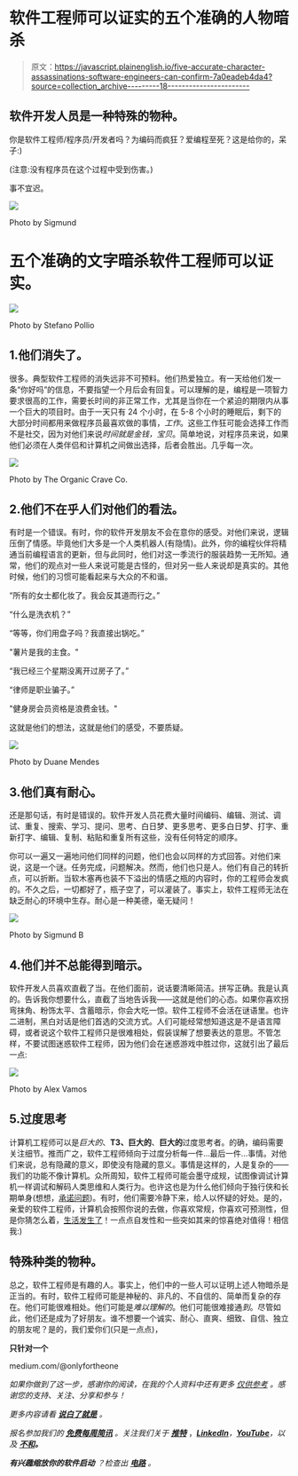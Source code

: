 # 软件工程师可以证实的五个准确的人物暗杀

> 原文：<https://javascript.plainenglish.io/five-accurate-character-assassinations-software-engineers-can-confirm-7a0eadeb4da4?source=collection_archive---------18----------------------->

## 软件开发人员是一种特殊的物种。

你是软件工程师/程序员/开发者吗？为编码而疯狂？爱编程至死？这是给你的，呆子:)

(注意:没有程序员在这个过程中受到伤害。)

事不宜迟。

![](img/3f2068f245b8cfbae37bd71d2410c386.png)

Photo by Sigmund

# 五个准确的文字暗杀软件工程师可以证实。

![](img/61087e69e7a9ad45344cf896ff8307f1.png)

Photo by Stefano Pollio

## 1.他们消失了。

很多。典型软件工程师的消失远非不可预料。他们热爱独立。有一天给他们发一条“你好吗”的信息，不要指望一个月后会有回复。可以理解的是，编程是一项智力要求很高的工作，需要长时间的非正常工作，尤其是当你在一个紧迫的期限内从事一个巨大的项目时。由于一天只有 24 个小时，在 5-8 个小时的睡眠后，剩下的大部分时间都用来做程序员最喜欢做的事情，*工作*。这些工作狂可能会选择工作而不是社交，因为对他们来说*时间就是金钱，宝贝*。简单地说，对程序员来说，如果他们必须在人类伴侣和计算机之间做出选择，后者会胜出。几乎每一次。

![](img/08e1b3b2c0b7c5c99c24b1c73be7ebb3.png)

Photo by The Organic Crave Co.

## 2.他们不在乎人们对他们的看法。

有时是一个错误。有时，你的软件开发朋友不会在意你的感受。对他们来说，逻辑压倒了情感。毕竟他们大多是一个人类机器人(有隐情)。此外，你的编程伙伴将精通当前编程语言的更新，但与此同时，他们对这一季流行的服装趋势一无所知。通常，他们的观点对一些人来说可能是古怪的，但对另一些人来说却是真实的。其他时候，他们的习惯可能看起来与大众的不和谐。

“所有的女士都化妆了。我会反其道而行之。”

“什么是洗衣机？”

“等等，你们用盘子吗？我直接出锅吃。”

"薯片是我的主食。"

“我已经三个星期没离开过房子了。”

“律师是职业骗子。”

"健身房会员资格是浪费金钱。"

这就是他们的想法，这就是他们的感受，不要质疑。

![](img/f860d6c6796aa36ae4c638196ed9fef1.png)

Photo by Duane Mendes

## 3.他们真有耐心。

还是那句话，有时是错误的。软件开发人员花费大量时间编码、编辑、测试、调试、重复、搜索、学习、提问、思考、白日梦、更多思考、更多白日梦、打字、重新打字、编辑、复制、粘贴和重复所有这些，没有任何特定的顺序。

你可以一遍又一遍地问他们同样的问题，他们也会以同样的方式回答。对他们来说，这是一个谜。任务完成，问题解决。然而，他们也只是人。他们有自己的转折点，可以折断。当软木塞再也装不下溢出的情感之瓶的内容时，你的工程师会发疯的。不久之后，一切都好了，瓶子空了，可以灌装了。事实上，软件工程师无法在缺乏耐心的环境中生存。耐心是一种美德，毫无疑问！

![](img/c3dab7837aa3165454698c989c0c5efb.png)

Photo by Sigmund B

## 4.他们并不总能得到暗示。

软件开发人员喜欢直截了当。在他们面前，说话要清晰简洁。拼写正确。我是认真的。告诉我你想要什么，直截了当地告诉我——这就是他们的心态。如果你喜欢拐弯抹角、粉饰太平、含蓄暗示，你会大吃一惊。软件工程师不会活在谜语里。也许二进制，黑白对话是他们首选的交流方式。人们可能经常想知道这是不是语言障碍，或者说这个软件工程师只是很难相处，假装误解了想要表达的意思。不管怎样，不要试图迷惑软件工程师，因为他们会在迷惑游戏中胜过你，这就引出了最后一点:

![](img/de747292b7694f83d5c6f81cd93d1c7d.png)

Photo by Alex Vamos

## 5.过度思考

计算机工程师可以是*巨大的*、**T3、巨大的**、**巨大的**过度思考者。的确，编码需要关注细节。推而广之，软件工程师倾向于过度分析每一件…最后一件…事情。对他们来说，总有隐藏的意义，即使没有隐藏的意义。事情是这样的，人是复杂的——我们的功能不像计算机。众所周知，软件工程师可能会墨守成规，试图像调试计算机一样调试和解码人类思维和人类行为。也许这也是为什么他们倾向于独行侠和长期单身(想想，[承诺问题](https://medium.com/illumination/three-reasons-why-you-cant-commit-and-how-to-fix-it-6be0fbd60be1))。有时，他们需要冷静下来，给人以怀疑的好处。是的，亲爱的软件工程师，计算机会按照你说的去做，你喜欢常规，你喜欢可预测性，但是你猜怎么着，[生活发生了](https://medium.com/illumination/be-thankful-just-enjoy-the-moment-e7f0d44fb0d2)！一点点自发性和一些突如其来的惊喜绝对值得！相信我:)

## 特殊种类的物种。

总之，软件工程师是有趣的人。事实上，他们中的一些人可以证明上述人物暗杀是正当的。有时，软件工程师可能是神秘的、非凡的、不自信的、简单而复杂的存在。他们可能很难相处。他们可能是*难以理解的*。他们可能很难接通*到*。尽管如此，他们还是成为了好朋友。谁不想要一个诚实、耐心、直爽、细致、自信、独立的朋友呢？是的，我们爱你们(只是一点点)，

**只针对一个**

medium.com/@onlyfortheone

*如果你做到了这一步，感谢你的阅读，在我的个人资料中还有更多* [*仅供参考*](https://medium.com/u/56ea9150ee1f?source=post_page-----7a0eadeb4da4--------------------------------) *。感谢您的支持、关注、分享和参与！*

*更多内容请看* [***说白了就是***](https://plainenglish.io/) *。*

*报名参加我们的* [***免费每周简讯***](http://newsletter.plainenglish.io/) *。关注我们关于* [***推特***](https://twitter.com/inPlainEngHQ) ，[***LinkedIn***](https://www.linkedin.com/company/inplainenglish/)*，*[***YouTube***](https://www.youtube.com/channel/UCtipWUghju290NWcn8jhyAw)*，以及* [***不和***](https://discord.gg/GtDtUAvyhW)*****。*****

***有兴趣缩放你的软件启动*** *？检查出* [***电路***](https://circuit.ooo?utm=publication-post-cta) *。*